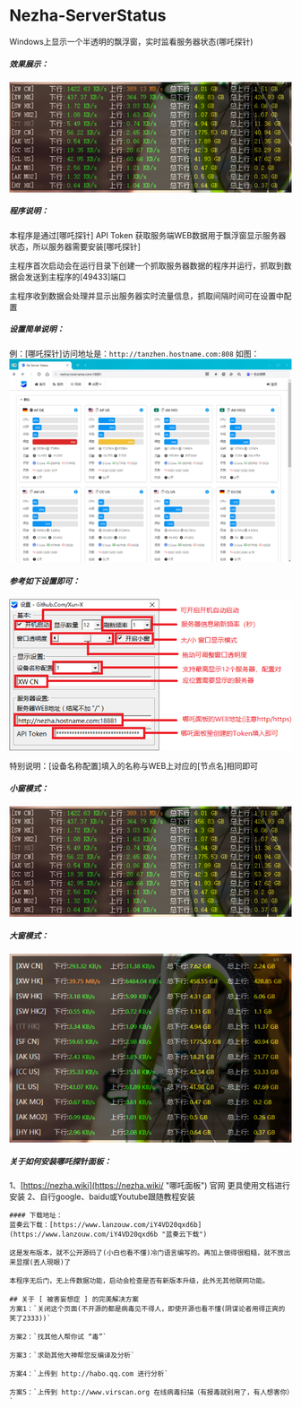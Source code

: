 # Nezha-ServerStatus
Windows上显示一个半透明的飘浮窗，实时监看服务器状态(哪吒探针)

##### 效果展示：
![](https://raw.githubusercontent.com/Xun-X/Nezha-Server-Status/main/explorer_dwkn1Ey6Ql.png)

##### 程序说明：
本程序是通过[哪吒探针] API Token 获取服务端WEB数据用于飘浮窗显示服务器状态，所以服务器需要安装[哪吒探针]

主程序首次启动会在运行目录下创建一个抓取服务器数据的程序并运行，抓取到数据会发送到主程序的[49433]端口

主程序收到数据会处理并显示出服务器实时流量信息，抓取间隔时间可在设置中配置

##### 设置简单说明：
例：[哪吒探针]访问地址是：```http://tanzhen.hostname.com:808```
如图：
![](https://raw.githubusercontent.com/Xun-X/Nezha-Server-Status/main/explorer_rbdz8QJfx2.png)

##### 参考如下设置即可：
![](https://raw.githubusercontent.com/Xun-X/Nezha-Server-Status/main/explorer_WrUY9L2w3D.png)

特别说明：[设备名称配置]填入的名称与WEB上对应的[节点名]相同即可

##### 小窗模式：
![](https://raw.githubusercontent.com/Xun-X/Nezha-Server-Status/main/explorer_dwkn1Ey6Ql.png)

##### 大窗模式：
![](https://raw.githubusercontent.com/Xun-X/Nezha-Server-Status/main/explorer_J7TgtuGPwc.png)

##### 关于如何安装哪吒探针面板：
1、[https://nezha.wiki](https://nezha.wiki/ "哪吒面板") 官网 更具使用文档进行安装
2、自行google、baidu或Youtube跟随教程安装


```
#### 下载地址：
蓝奏云下载：[https://www.lanzouw.com/iY4VD20qxd6b](https://www.lanzouw.com/iY4VD20qxd6b "蓝奏云下载")

这是发布版本，就不公开源码了(小白也看不懂)冷门语言编写的。再加上做得很粗糙，就不放出来显摆(丟人現眼)了

本程序无后门，无上传数据功能，启动会检查是否有新版本升级，此外无其他联网功能。

## 关于 [ 被害妄想症 ] 的完美解决方案
方案1：`关闭这个页面(不开源的都是病毒见不得人，即使开源也看不懂(阴谋论者用得正爽的笑了2333))`

方案2：`找其他人帮你试 “毒”`

方案3：`求助其他大神帮您反编译及分析`

方案4：`上传到 http://habo.qq.com 进行分析`

方案5：`上传到 http://www.virscan.org 在线病毒扫描（有报毒就别用了，有人想害你）`
